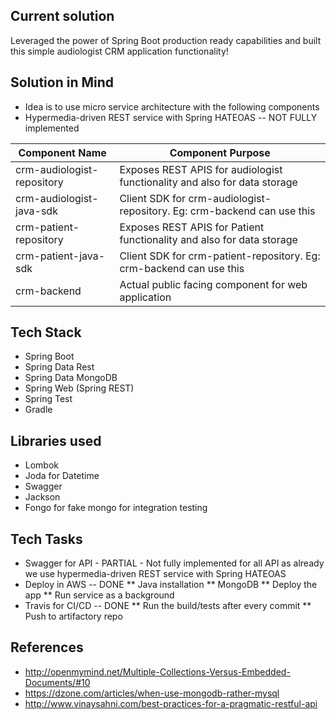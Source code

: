 ## Current solution 
Leveraged the power of Spring Boot production ready capabilities and built this simple audiologist CRM application functionality! 

## Solution in Mind
* Idea is to use micro service architecture with the following components 
* Hypermedia-driven REST service with Spring HATEOAS -- NOT FULLY implemented

|Component Name| Component Purpose|
| ------------- | ------------- |
|crm-audiologist-repository|Exposes REST APIS for audiologist functionality and also for data storage|
|crm-audiologist-java-sdk|Client SDK for crm-audiologist-repository. Eg: crm-backend can use this|
|crm-patient-repository|Exposes REST APIS for Patient functionality and also for data storage|
|crm-patient-java-sdk|Client SDK for crm-patient-repository. Eg: crm-backend can use this|
|crm-backend|Actual public facing component for web application|

## Tech Stack
* Spring Boot
* Spring Data Rest
* Spring Data MongoDB
* Spring Web (Spring REST)
* Spring Test
* Gradle

## Libraries used
* Lombok
* Joda for Datetime
* Swagger
* Jackson
* Fongo for fake mongo for integration testing

## Tech Tasks
* Swagger for API - PARTIAL - Not fully implemented for all API as already we use hypermedia-driven REST service with Spring HATEOAS
* Deploy in AWS -- DONE
    ** Java installation
    ** MongoDB
    ** Deploy the app
    ** Run service as a background
* Travis for CI/CD -- DONE
** Run the build/tests after every commit
** Push to artifactory repo

## References
* http://openmymind.net/Multiple-Collections-Versus-Embedded-Documents/#10
* https://dzone.com/articles/when-use-mongodb-rather-mysql
* http://www.vinaysahni.com/best-practices-for-a-pragmatic-restful-api